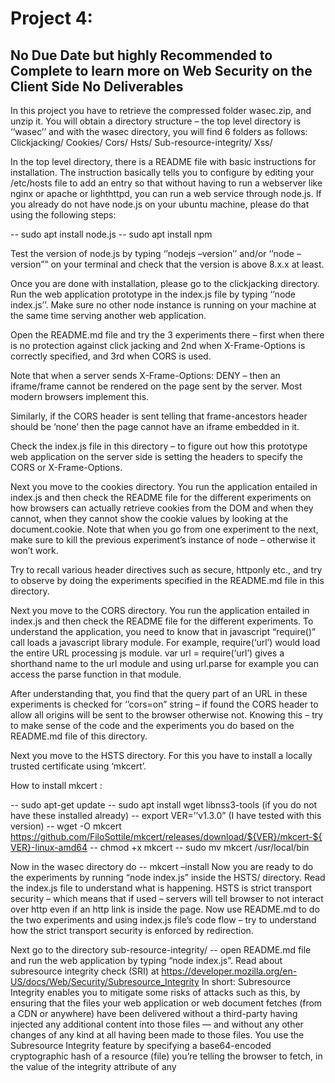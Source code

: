# Project 4:

No Due Date but highly Recommended to Complete to learn more on Web Security on the Client Side No Deliverables
-----------------------
In this project you have to retrieve the compressed folder wasec.zip, and  unzip it. You will obtain a directory structure – the top level directory is ‘’wasec’’ and with the wasec directory, you will find 6 folders as follows:
Clickjacking/
Cookies/
Cors/
Hsts/
Sub-resource-integrity/
Xss/

In the top level directory, there is a README file with basic instructions for installation. The instruction basically tells you to configure by editing your /etc/hosts file to add an entry so that without having to run a webserver like nginx or apache or lighthttpd, you can run a web service through node.js.
If you already do not have node.js on your ubuntu machine, please do that using the following steps:

-- sudo apt install node.js
-- sudo apt install npm

Test the version of node.js by typing ‘’nodejs –version’’ and/or ‘’node –version”” on your terminal and check that the version is above 8.x.x at least. 

Once you are done with installation, please go to the clickjacking directory.  Run the web application prototype in the index.js file by typing ‘’node index.js’’. Make sure no other node instance is running on your machine at the same time serving another web application. 

Open the README.md file and try the 3 experiments there – first when there is no protection against click jacking and 2nd when X-Frame-Options is correctly specified, and 3rd when CORS is used. 

Note that when a server sends X-Frame-Options: DENY – then an iframe/frame cannot be rendered on the page sent by the server. Most modern browsers implement this.

Similarly, if the CORS header is sent telling that frame-ancestors header should be ‘none’ then the page cannot have an iframe embedded in it.

Check the index.js file in this directory – to figure out how this prototype web application on the server side is setting the headers to specify the CORS or X-Frame-Options. 


Next you move to the cookies directory.  You run the application entailed in index.js and then check the README file for the different experiments on how browsers can actually retrieve cookies from the DOM and when they cannot, when they cannot show the cookie values by looking at the document.cookie.  Note that when you go from one experiment to the next, make sure to kill the previous experiment’s instance of node – otherwise it won’t work. 

Try to recall various header directives such as secure, httponly etc., and try to observe by doing the experiments specified in the README.md file in this directory.

Next you move to the CORS directory. You run the application entailed in index.js and then check the README file for the different experiments. To understand the application, you need to know that in javascript “require()” call loads a javascript library module.  For example, require(‘url’) would load the entire URL processing js module.  var url = require(‘url’) gives a shorthand name to the url module and using url.parse for example you can access the parse function in that module.

After understanding that, you find that the query part of an URL in these experiments is checked for ‘’cors=on” string – if found the CORS header to allow all origins will be sent to the browser otherwise not. Knowing this – try to make sense of the code and the experiments you do based on the README.md file of this directory.


Next you move to the HSTS directory.  For this you have to install a locally trusted certificate using ‘mkcert’.

How to install mkcert : 

-- sudo apt-get update
-- sudo apt install wget libnss3-tools (if you do not have these installed already)
-- export VER=’’v1.3.0” (I have tested with this version)
-- wget -O mkcert https://github.com/FiloSottile/mkcert/releases/download/${VER}/mkcert-${VER}-linux-amd64 
-- chmod +x mkcert
-- sudo mv mkcert /usr/local/bin

Now in the wasec directory do 
-- mkcert –install
Now you are ready to do the experiments by running “node index.js” inside the HSTS/ directory. Read the index.js file to understand what is happening. 
HSTS is strict transport security – which means that if used – servers will tell browser to not interact over http even if an http link is inside the page. 
Now use README.md to do the two experiments and using index.js file’s code flow – try to understand how the strict transport security is enforced by redirection. 

Next go to the directory sub-resource-integrity/ -- open README.md file and run the web application by typing “node index.js”. 
Read about subresource integrity check (SRI) at https://developer.mozilla.org/en-US/docs/Web/Security/Subresource_Integrity
In short: 
Subresource Integrity enables you to mitigate some risks of attacks such as this, by ensuring that the files your web application or web document fetches (from a CDN or anywhere) have been delivered without a third-party having injected any additional content into those files — and without any other changes of any kind at all having been made to those files.
You use the Subresource Integrity feature by specifying a base64-encoded cryptographic hash of a resource (file) you’re telling the browser to fetch, in the value of the integrity attribute of any <script> or <link> element.

An integrity value begins with at least one string, with each string including a prefix indicating a particular hash algorithm (currently the allowed prefixes are sha256, sha384, and sha512), followed by a dash, and ending with the actual base64-encoded hash.

After reading about SRI from the above mentioned page, try the experiments in the README.md and also check the index.js file and try to understand how the application is sending the HASH values – in one case that does not match the integrity hash and in another it does. 
Finally go to the directory xss and figure out how X-XSS-Protection header works and how CSP works by reading the index.js file as well as doing the experiments in the README.md. 



